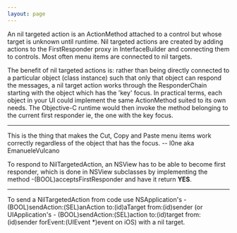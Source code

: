 ```yaml
---
layout: page
---
```




An nil targeted action is an ActionMethod attached to a control but whose target is unknown until runtime. Nil targeted actions are created by adding actions to the FirstResponder proxy in InterfaceBuilder and connecting them to controls. Most often menu items are connected to nil targets.

The benefit of nil targeted actions is: rather than being directly connected to a particular object (class instance) such that only that object can respond the messages, a nil target action works through the ResponderChain starting with the object which has the 'key' focus. In practical terms, each object in your UI could implement the same ActionMethod suited to its own needs. The Objective-C runtime would then invoke the method belonging to the current first responder ie, the one with the key focus.

----

This is the thing that makes the Cut, Copy and Paste menu items work correctly regardless of the object that has the focus. -- l0ne aka EmanueleVulcano

To respond to NilTargetedAction, an NSView has to be able to become first responder, which is done in NSView subclasses by implementing the method     -(BOOL)acceptsFirstResponder and have it return **YES**.

----

To send a NilTargetedAction from code use NSApplication's      - (BOOL)sendAction:(SEL)anAction to:(id)aTarget from:(id)sender  (or UIApplication's      - (BOOL)sendAction:(SEL)action to:(id)target from:(id)sender forEvent:(UIEvent *)event on iOS) with a nil target.
